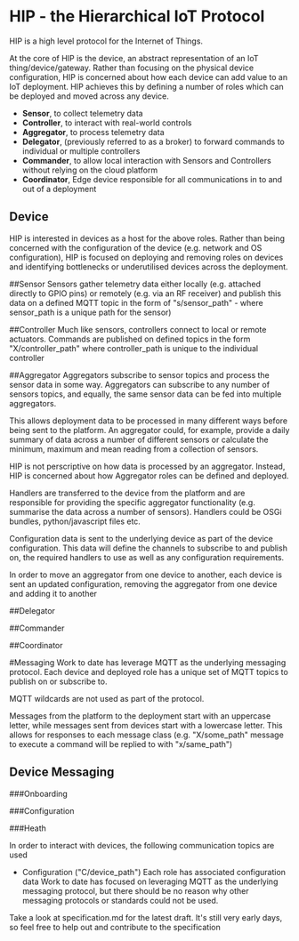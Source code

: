 # HIP - the Hierarchical IoT Protocol

HIP is a high level protocol for the Internet of Things. 

At the core of HIP is the device, an abstract representation of an IoT thing/device/gateway. Rather than focusing on the physical device configuration, HIP is concerned about how each device can add value to an IoT deployment. HIP achieves this by defining a number of roles which can be deployed and moved across any device.

- <b>Sensor</b>, to collect telemetry data
- <b>Controller</b>, to interact with real-world controls
- <b>Aggregator</b>, to process telemetry data 
- <b>Delegator</b>, (previously referred to as a broker) to forward commands to individual or multiple controllers
- <b>Commander</b>, to allow local interaction with Sensors and Controllers without relying on the cloud platform 
- <b>Coordinator</b>, Edge device responsible for all communications in to and out of a deployment

## Device
HIP is interested in devices as a host for the above roles. Rather than being concerned with the configuration of the device (e.g. network and OS configuration), HIP is focused on deploying and removing roles on devices and identifying bottlenecks or underutilised devices across the deployment.

##Sensor
Sensors gather telemetry data either locally (e.g. attached directly to GPIO pins) or remotely (e.g. via an RF receiver) and publish this data on a defined MQTT topic in the form of "s/sensor_path" - where sensor_path is a unique path for the sensor)

##Controller
Much like sensors, controllers connect to local or remote actuators. Commands are published on defined topics in the form "X/controller_path" where controller_path is unique to the individual controller

##Aggregator
Aggregators subscribe to sensor topics and process the sensor data in some way. Aggregators can subscribe to any number of sensors topics, and equally, the same sensor data can be fed into multiple aggregators. 

This allows deployment data to be processed in many different ways before being sent to the platform. An aggregator could, for example, provide a daily summary of data across a number of different sensors or calculate the minimum, maximum and mean reading from a collection of sensors.

HIP is not perscriptive on how data is processed by an aggregator. Instead, HIP is concerned about how Aggregator roles can be defined and deployed. 

Handlers are transferred to the device from the platform and are responsible for providing the specific aggregator functionality (e.g. summarise the data across a number of sensors). Handlers could be OSGi bundles, python/javascript files etc. 

Configuration data is sent to the underlying device as part of the device configuration. This data will define the channels to subscribe to and publish on, the required handlers to use as well as any configuration requirements.

In order to move an aggregator from one device to another, each device is sent an updated configuration, removing the aggregator from one device and adding it to another

##Delegator

##Commander

##Coordinator

#Messaging
Work to date has leverage MQTT as the underlying messaging protocol. Each device and deployed role has a unique set of MQTT topics to publish on or subscribe to.

MQTT wildcards are not used as part of the protocol.

Messages from the platform to the deployment start with an uppercase letter, while messages sent from devices start with a lowercase letter. This allows for responses to each message class (e.g. "X/some_path" message to execute a command will be replied to with "x/same_path")


## Device Messaging

###Onboarding

###Configuration

###Heath

In order to interact with devices, the following communication topics are used

- Configuration ("C/device_path")
Each role has associated configuration data
Work to date has focused on leveraging MQTT as the underlying messaging protocol, but there should be no reason why other messaging protocols or standards could not be used.


Take a look at specification.md for the latest draft. It's still very early days, so feel free to help out and contribute to the specification
